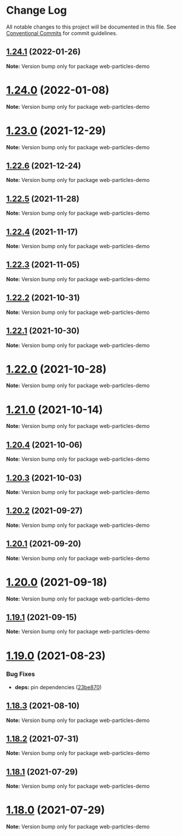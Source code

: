 # Change Log

All notable changes to this project will be documented in this file.
See [Conventional Commits](https://conventionalcommits.org) for commit guidelines.

## [1.24.1](https://github.com/matteobruni/tsparticles/compare/web-particles-demo@1.24.0...web-particles-demo@1.24.1) (2022-01-26)

**Note:** Version bump only for package web-particles-demo





# [1.24.0](https://github.com/matteobruni/tsparticles/compare/web-particles-demo@1.23.0...web-particles-demo@1.24.0) (2022-01-08)

**Note:** Version bump only for package web-particles-demo





# [1.23.0](https://github.com/matteobruni/tsparticles/compare/web-particles-demo@1.22.6...web-particles-demo@1.23.0) (2021-12-29)

**Note:** Version bump only for package web-particles-demo





## [1.22.6](https://github.com/matteobruni/tsparticles/compare/web-particles-demo@1.22.5...web-particles-demo@1.22.6) (2021-12-24)

**Note:** Version bump only for package web-particles-demo





## [1.22.5](https://github.com/matteobruni/tsparticles/compare/web-particles-demo@1.22.4...web-particles-demo@1.22.5) (2021-11-28)

**Note:** Version bump only for package web-particles-demo





## [1.22.4](https://github.com/matteobruni/tsparticles/compare/web-particles-demo@1.22.3...web-particles-demo@1.22.4) (2021-11-17)

**Note:** Version bump only for package web-particles-demo





## [1.22.3](https://github.com/matteobruni/tsparticles/compare/web-particles-demo@1.22.2...web-particles-demo@1.22.3) (2021-11-05)

**Note:** Version bump only for package web-particles-demo





## [1.22.2](https://github.com/matteobruni/tsparticles/compare/web-particles-demo@1.22.1...web-particles-demo@1.22.2) (2021-10-31)

**Note:** Version bump only for package web-particles-demo





## [1.22.1](https://github.com/matteobruni/tsparticles/compare/web-particles-demo@1.22.0...web-particles-demo@1.22.1) (2021-10-30)

**Note:** Version bump only for package web-particles-demo





# [1.22.0](https://github.com/matteobruni/tsparticles/compare/web-particles-demo@1.21.0...web-particles-demo@1.22.0) (2021-10-28)

**Note:** Version bump only for package web-particles-demo





# [1.21.0](https://github.com/matteobruni/tsparticles/compare/web-particles-demo@1.20.4...web-particles-demo@1.21.0) (2021-10-14)

**Note:** Version bump only for package web-particles-demo





## [1.20.4](https://github.com/matteobruni/tsparticles/compare/web-particles-demo@1.20.3...web-particles-demo@1.20.4) (2021-10-06)

**Note:** Version bump only for package web-particles-demo





## [1.20.3](https://github.com/matteobruni/tsparticles/compare/web-particles-demo@1.20.2...web-particles-demo@1.20.3) (2021-10-03)

**Note:** Version bump only for package web-particles-demo





## [1.20.2](https://github.com/matteobruni/tsparticles/compare/web-particles-demo@1.20.1...web-particles-demo@1.20.2) (2021-09-27)

**Note:** Version bump only for package web-particles-demo





## [1.20.1](https://github.com/matteobruni/tsparticles/compare/web-particles-demo@1.20.0...web-particles-demo@1.20.1) (2021-09-20)

**Note:** Version bump only for package web-particles-demo





# [1.20.0](https://github.com/matteobruni/tsparticles/compare/web-particles-demo@1.19.1...web-particles-demo@1.20.0) (2021-09-18)

**Note:** Version bump only for package web-particles-demo





## [1.19.1](https://github.com/matteobruni/tsparticles/compare/web-particles-demo@1.19.0...web-particles-demo@1.19.1) (2021-09-15)

**Note:** Version bump only for package web-particles-demo





# [1.19.0](https://github.com/matteobruni/tsparticles/compare/web-particles-demo@1.18.3...web-particles-demo@1.19.0) (2021-08-23)


### Bug Fixes

* **deps:** pin dependencies ([23be870](https://github.com/matteobruni/tsparticles/commit/23be8708d698e1e37a18f2ed292cbccffb0f1e47))





## [1.18.3](https://github.com/matteobruni/tsparticles/compare/web-particles-demo@1.18.2...web-particles-demo@1.18.3) (2021-08-10)

**Note:** Version bump only for package web-particles-demo





## [1.18.2](https://github.com/matteobruni/tsparticles/compare/web-particles-demo@1.18.1...web-particles-demo@1.18.2) (2021-07-31)

**Note:** Version bump only for package web-particles-demo





## [1.18.1](https://github.com/matteobruni/tsparticles/compare/web-particles-demo@1.18.0...web-particles-demo@1.18.1) (2021-07-29)

**Note:** Version bump only for package web-particles-demo





# [1.18.0](https://github.com/matteobruni/tsparticles/compare/web-particles-demo@1.17.0...web-particles-demo@1.18.0) (2021-07-29)

**Note:** Version bump only for package web-particles-demo
